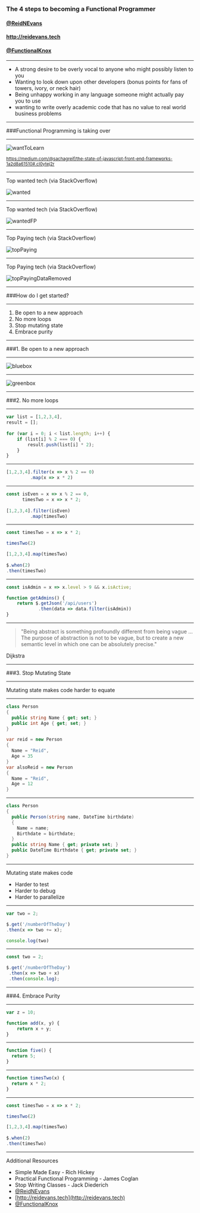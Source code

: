 ### The 4 steps to becoming a Functional Programmer
#### [@ReidNEvans](http://twitter.com/ReidNEvans)
#### http://reidevans.tech
#### [@FunctionalKnox](http://twitter.com/FunctionalKnox)

---

* A strong desire to be overly vocal to anyone who might possibly listen to you
* Wanting to look down upon other developers (bonus points for fans of
  towers, ivory, or neck hair)
* Being unhappy working in any language someone might actually
  pay you to use
* wanting to write overly academic code that has no value to real world business
  problems

---

<!-- .slide: class="feature" -->
###Functional Programming is taking over

---

![wantToLearn](images\wantToLearn.png)


<sub>https://medium.com/@sachagreif/the-state-of-javascript-front-end-frameworks-1a2d8a61510#.cl0ytej2r</sub>

---

Top wanted tech (via StackOverflow)

![wanted](images\wanted.png)

---

Top wanted tech (via StackOverflow)

![wantedFP](images\wantedFP.png)

---

Top Paying tech (via StackOverflow)

![topPaying](images\topPaying.png)

---

Top Paying tech (via StackOverflow)

![topPayingDataRemoved](images\topPayingDataRemoved.png)

---

<!-- .slide: class="feature" -->
###How do I get started?

---

1. Be open to a new approach
2. No more loops
3. Stop mutating state
4. Embrace purity

---

###1. Be open to a new approach

---

![bluebox](images\bluebox.jpg)

---

![greenbox](images\greenbox.jpg)

---

###2. No more loops

---

```js
var list = [1,2,3,4],
result = [];
        
for (var i = 0; i < list.length; i++) {
    if (list[i] % 2 === 0) {
        result.push(list[i] * 2);
    }
}
```

---

```js
[1,2,3,4].filter(x => x % 2 == 0)
         .map(x => x * 2)
```

---

```js
const isEven = x => x % 2 == 0,
      timesTwo = x => x * 2;
        
[1,2,3,4].filter(isEven)
         .map(timesTwo)
```

---

```js
const timesTwo = x => x * 2;

timesTwo(2)

[1,2,3,4].map(timesTwo)
  
$.when(2)
.then(timesTwo)
```

---

```js
const isAdmin = x => x.level > 9 && x.isActive;

function getAdmins() {
    return $.getJson('/api/users')
            .then(data => data.filter(isAdmin))
}
```

---

<!-- .slide: class="quote" -->

> "Being abstract is something profoundly different from being vague … The purpose of abstraction is not to be vague, but to create a new semantic level in which one can be absolutely precise." 

Dijkstra

---

###3. Stop Mutating State

---

<!-- .slide: class="feature" -->

Mutating state makes code harder to equate

---

```csharp
class Person
{
  public string Name { get; set; }
  public int Age { get; set; }
}

var reid = new Person
{
  Name = "Reid",
  Age = 35 
}
var alsoReid = new Person
{
  Name = "Reid",
  Age = 12
}
```

---

```csharp
class Person
{
  public Person(string name, DateTime birthdate)
  {
    Name = name;
    Birthdate = birthdate;
  }
  public string Name { get; private set; }
  public DateTime Birthdate { get; private set; }
}
```

---

<!-- .slide: class="feature" -->

Mutating state makes code

* Harder to test
* Harder to debug
* Harder to parallelize

---

```js
var two = 2;

$.get('/numberOfTheDay')
.then(x => two += x);

console.log(two)
```

---

```js
const two = 2;

$.get('/numberOfTheDay')
 .then(x => two + x)
 .then(console.log);
```

---

###4. Embrace Purity 

---

```js
var z = 10;

function add(x, y) {
    return x + y;
}
```

---

```js
function five() {
  return 5;
}
```

---

```js
function timesTwo(x) {
  return x * 2;
}
```

---

```js
const timesTwo = x => x * 2;

timesTwo(2)

[1,2,3,4].map(timesTwo)
  
$.when(2)
.then(timesTwo)
```

---

Additional Resources

* Simple Made Easy - Rich Hickey
* Practical Functional Programming - James Coglan
* Stop Writing Classes - Jack Diederich
* [@ReidNEvans](http://twitter.com/reidnevans)
* [http://reidevans.tech](http://reidevans.tech)
* [@FunctionalKnox](http://twitter.com/functionalknox)

